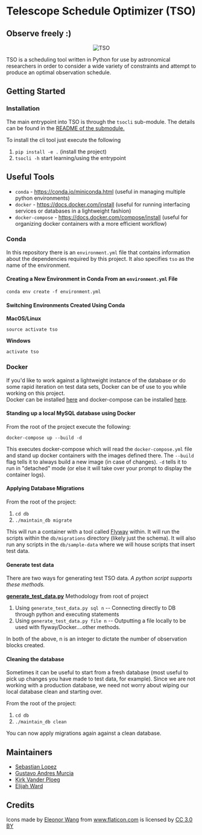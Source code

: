 # Telescope Schedule Optimizer (TSO)
## Observe freely :)


<p align="center">
<img align="center" src="https://github.com/elijah-ward/TSO/blob/master/resources/images/TSO.png" alt="TSO"/>
</p>

TSO is a scheduling tool written in Python for use by astronomical researchers in order to consider a wide variety of constraints and attempt to produce an optimal observation schedule.

## Getting Started

### Installation
The main entrypoint into TSO is through the `tsocli` sub-module.
The details can be found in the [README of the submodule.](./src/tso/tsocli/README.md)

To install the cli tool just execute the following
1. `pip install -e .` (install the project)
2. `tsocli -h` start learning/using the entrypoint

## Useful Tools

- `conda` - https://conda.io/miniconda.html (useful in managing multiple python environments)
- `docker` - https://docs.docker.com/install (useful for running interfacing services or databases in a lightweight fashion)
- `docker-compose` - https://docs.docker.com/compose/install (useful for organizing docker containers with a more efficient workflow)

### Conda

In this repository there is an `environment.yml` file that contains information about the dependencies required by this project. It also specifies `tso` as the name of the environment.

#### Creating a New Environment in Conda From an `environment.yml` File

```
conda env create -f environment.yml
```

#### Switching Environments Created Using Conda

**MacOS/Linux**
```
source activate tso
```
**Windows**
```
activate tso
```

### Docker

If you'd like to work against a lightweight instance of the database or do some rapid iteration on test data sets, Docker can be of use to you while working on this project.
<br>
Docker can be installed [here](https://docs.docker.com/install) and docker-compose can be installed [here](https://docs.docker.com/compose/install).

#### Standing up a local MySQL database using Docker

From the root of the project execute the following:
```
docker-compose up --build -d
```
This executes docker-compose which will read the `docker-compose.yml` file and stand up docker containers with the images defined there. The `--build` flag tells it to always build a new image (in case of changes). `-d` tells it to run in "detached" mode (or else it will take over your prompt to display the container logs).

#### Applying Database Migrations

From the root of the project:
1. `cd db`
2. `./maintain_db migrate`

This will run a container with a tool called [Flyway](https://flywaydb.org/) within. It will run the scripts within the `db/migrations` directory (likely just the schema). It will also run any scripts in the `db/sample-data` where we will house scripts that insert test data.

#### Generate test data

There are two ways for generating test TSO data.
_A python script supports these methods._

**[generate_test_data.py](./db/generate_test_data.py)**
Methodology
from root of project
1. Using `generate_test_data.py sql n` -- Connecting directly to DB through python and executing statements
2. Using `generate_test_data.py file n` -- Outputting a file locally to be used with flyway/Docker....other methods.

In both of the above, n is an integer to dictate the number of observation blocks created. 

#### Cleaning the database

Sometimes it can be useful to start from a fresh database (most useful to pick up changes you have made to test data, for example). Since we are not working with a production database, we need not worry about wiping our local database clean and starting over.

From the root of the project:
1. `cd db`
2. `./maintain_db clean`


You can now apply migrations again against a clean database.

## Maintainers

- [Sebastian Lopez](https://github.com/se95lopez)
- [Gustavo Andres Murcia](https://github.com/GAUNSD)
- [Kirk Vander Ploeg](https://github.com/Kirk-V)
- [Elijah Ward](https://github.com/elijah-ward)

## Credits

<div>Icons made by <a href="https://www.flaticon.com/authors/eleonor-wang" title="Eleonor Wang">Eleonor Wang</a> from <a href="https://www.flaticon.com/" title="Flaticon">www.flaticon.com</a> is licensed by <a href="http://creativecommons.org/licenses/by/3.0/" title="Creative Commons BY 3.0" target="_blank">CC 3.0 BY</a></div>
